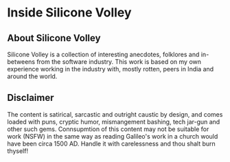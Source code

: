 # Inside Silicone Volley

## About Silicone Volley
Silicone Volley is a collection of interesting anecdotes, folklores and in-betweens from the software industry. This work is based on my own experience working in the industry with, mostly rotten, peers in India and around the world.    


## Disclaimer 
The content is satirical, sarcastic and outright caustic by design, and comes loaded with puns, cryptic humor, mismangement bashing, tech jar-gun and other such gems. Connsupmtion of this content may not be suitable for work (NSFW) in the same way as reading Galileo's work in a church would have been circa 1500 AD. Handle it with carelessness and thou shalt burn thyself!
